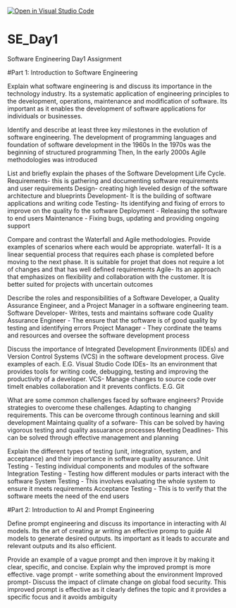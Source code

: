 [![Open in Visual Studio Code](https://classroom.github.com/assets/open-in-vscode-2e0aaae1b6195c2367325f4f02e2d04e9abb55f0b24a779b69b11b9e10269abc.svg)](https://classroom.github.com/online_ide?assignment_repo_id=15569641&assignment_repo_type=AssignmentRepo)
# SE_Day1
Software Engineering Day1 Assignment

#Part 1: Introduction to Software Engineering

Explain what software engineering is and discuss its importance in the technology industry.
Its a systematic application of engineering principles to the development, operations, maintenance and modification of software. Its important as it enables the development of software applications for individuals or businesses.

Identify and describe at least three key milestones in the evolution of software engineering.
The development of programming languages and foundation of software development in the 1960s
In the 1970s was the beginning of structured programming
Then, In the early 2000s Agile methodologies was introduced

List and briefly explain the phases of the Software Development Life Cycle.
Requirements- this is gathering and documenting software requirements and user requirements
Design- creating high leveled design of the software architecture and blueprints
Development- It is the building of software applications and writing code
Testing- Its identifying and fixing of errors to improve on the quality fo the software
Deployment - Releasing the software to end users
Maintenance - Fixing bugs, updating and providing ongoing support

Compare and contrast the Waterfall and Agile methodologies. Provide examples of scenarios where each would be appropriate.
waterfall- It is a linear sequential process that requires each phase is completed before moving to the next phase. It is suitable for projet that does not require a lot of changes and that has well defined requirements
Agile- Its an approach that emphasizes on flexibility and collaboration with the customer. It is better suited for projects with uncertain outcomes

Describe the roles and responsibilities of a Software Developer, a Quality Assurance Engineer, and a Project Manager in a software engineering team.
Software Developer- Writes, tests and maintains software code
Quality Assurance Engineer -  The ensure that the software is of good quality by testing and identifying errors
Project Manager - They cordinate the teams and resources and oversee the software development process

Discuss the importance of Integrated Development Environments (IDEs) and Version Control Systems (VCS) in the software development process. Give examples of each. E.G. Visual Studio Code
IDEs- Its an environment that provides tools for writing code, debugging, testing and improving the productivity of a developer.
VCS- Manage changes to source code over timeIt enables collaboration and it prevents conflicts. E.G. Git


What are some common challenges faced by software engineers? Provide strategies to overcome these challenges.
Adapting to changing requirements. This can be overcome through continous learning and skill development
Maintaing quality of a sofware- This can be solved by having vigorous testing and quality assuarance processes
Meeting Deadlines- This can be solved through effective management and planning

Explain the different types of testing (unit, integration, system, and acceptance) and their importance in software quality assurance.
Unit Testing - Testing individual components and modules of the software
Integration Testing - Testing how different modules or parts interact with the software
System Testing - This involves evaluating the whole system to ensure it meets requirements
Acceptance Testing - This is to verify that the software meets the need of the end users

#Part 2: Introduction to AI and Prompt Engineering


Define prompt engineering and discuss its importance in interacting with AI models.
Its the art of creating ar writing an effective promp to guide AI models to generate desired outputs. Its important as it leads to accurate and relevant outputs and its also efficient.


Provide an example of a vague prompt and then improve it by making it clear, specific, and concise. Explain why the improved prompt is more effective.
vage prompt - write something about the environment
Improved prompt- Discuss the impact of climate change on global food security.
This improved prompt is effective as it clearly defines the topic and it provides a specific focus and it avoids ambiguity
